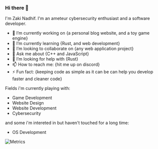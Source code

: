 ### Hi there 👋

I'm Zaki Nadhif. I'm an ameteur cybersecurity enthusiast and a software developer.

- 🔭 I’m currently working on {a personal blog website, and a toy game engine}
- 🌱 I’m currently learning {Rust, and web development}
- 👯 I’m looking to collaborate on {any web application project}
- 💬 Ask me about {C++ and JavaScript}
- 🤔 I’m looking for help with {Rust}
- 📫 How to reach me: {hit me up on discord}
- ⚡ Fun fact: {keeping code as simple as it can be can help you develop faster and cleaner code}

Fields i'm currently playing with:

- Game Development
- Website Design
- Website Development
- Cybersecurity

and some i'm intereted in but haven't touched for a long time:

- OS Development

![Metrics](https://metrics.lecoq.io/zakinadhif?template=classic&config.timezone=Asia%2FJakarta)
